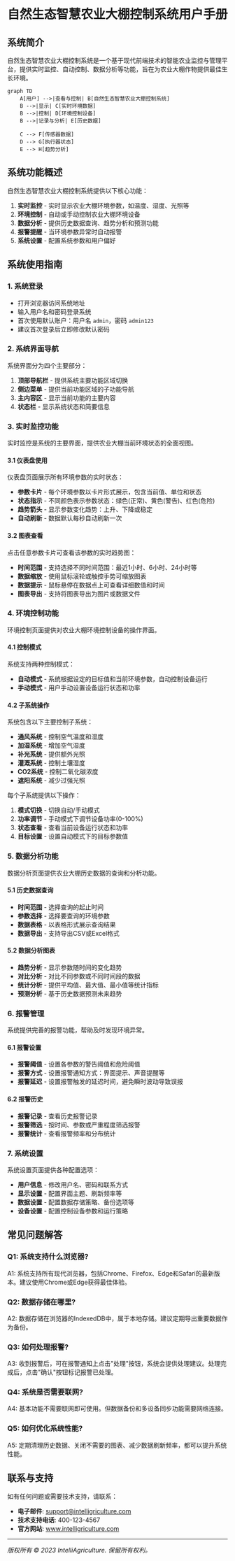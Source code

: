 # 自然生态智慧农业大棚控制系统用户手册

## 系统简介

自然生态智慧农业大棚控制系统是一个基于现代前端技术的智能农业监控与管理平台，提供实时监控、自动控制、数据分析等功能，旨在为农业大棚作物提供最佳生长环境。

```mermaid
graph TD
    A[用户] -->|查看与控制| B[自然生态智慧农业大棚控制系统]
    B -->|显示| C[实时环境数据]
    B -->|控制| D[环境控制设备]
    B -->|记录与分析| E[历史数据]
  
    C --> F[传感器数据]
    D --> G[执行器状态]
    E --> H[趋势分析]
```

## 系统功能概述

自然生态智慧农业大棚控制系统提供以下核心功能：

1. **实时监控** - 实时显示农业大棚环境参数，如温度、湿度、光照等
2. **环境控制** - 自动或手动控制农业大棚环境设备
3. **数据分析** - 提供历史数据查询、趋势分析和预测功能
4. **报警提醒** - 当环境参数异常时自动报警
5. **系统设置** - 配置系统参数和用户偏好

## 系统使用指南

### 1. 系统登录

- 打开浏览器访问系统地址
- 输入用户名和密码登录系统
- 首次使用默认账户：用户名 `admin`，密码 `admin123`
- 建议首次登录后立即修改默认密码

### 2. 系统界面导航

系统界面分为四个主要部分：

1. **顶部导航栏** - 提供系统主要功能区域切换
2. **侧边菜单** - 提供当前功能区域的子功能导航
3. **主内容区** - 显示当前功能的主要内容
4. **状态栏** - 显示系统状态和简要信息

### 3. 实时监控功能

实时监控是系统的主要界面，提供农业大棚当前环境状态的全面视图。

#### 3.1 仪表盘使用

仪表盘页面展示所有环境参数的实时状态：

- **参数卡片** - 每个环境参数以卡片形式展示，包含当前值、单位和状态
- **状态指示** - 不同颜色表示参数状态：绿色(正常)、黄色(警告)、红色(危险)
- **趋势箭头** - 显示参数变化趋势：上升、下降或稳定
- **自动刷新** - 数据默认每秒自动刷新一次

#### 3.2 图表查看

点击任意参数卡片可查看该参数的实时趋势图：

- **时间范围** - 支持选择不同时间范围：最近1小时、6小时、24小时等
- **数据缩放** - 使用鼠标滚轮或触控手势可缩放图表
- **数据提示** - 鼠标悬停在数据点上可查看详细数值和时间
- **图表导出** - 支持将图表导出为图片或数据文件

### 4. 环境控制功能

环境控制页面提供对农业大棚环境控制设备的操作界面。

#### 4.1 控制模式

系统支持两种控制模式：

- **自动模式** - 系统根据设定的目标值和当前环境参数，自动控制设备运行
- **手动模式** - 用户手动设置设备运行状态和功率

#### 4.2 子系统操作

系统包含以下主要控制子系统：

- **通风系统** - 控制空气温度和湿度
- **加湿系统** - 增加空气湿度
- **补光系统** - 提供额外光照
- **灌溉系统** - 控制土壤湿度
- **CO2系统** - 控制二氧化碳浓度
- **遮阳系统** - 减少过强光照

每个子系统提供以下操作：

1. **模式切换** - 切换自动/手动模式
2. **功率调节** - 手动模式下调节设备功率(0-100%)
3. **状态查看** - 查看当前设备运行状态和功率
4. **目标设置** - 设置自动模式下的目标参数值

### 5. 数据分析功能

数据分析页面提供农业大棚历史数据的查询和分析功能。

#### 5.1 历史数据查询

- **时间范围** - 选择查询的起止时间
- **参数选择** - 选择要查询的环境参数
- **数据表格** - 以表格形式展示查询结果
- **数据导出** - 支持导出CSV或Excel格式

#### 5.2 数据分析图表

- **趋势分析** - 显示参数随时间的变化趋势
- **对比分析** - 对比不同参数或不同时间段的数据
- **统计分析** - 提供平均值、最大值、最小值等统计指标
- **预测分析** - 基于历史数据预测未来趋势

### 6. 报警管理

系统提供完善的报警功能，帮助及时发现环境异常。

#### 6.1 报警设置

- **报警阈值** - 设置各参数的警告阈值和危险阈值
- **报警方式** - 设置报警通知方式：界面提示、声音提醒等
- **报警延迟** - 设置报警触发的延迟时间，避免瞬时波动导致误报

#### 6.2 报警历史

- **报警记录** - 查看历史报警记录
- **报警筛选** - 按时间、参数或严重程度筛选报警
- **报警统计** - 查看报警频率和分布统计

### 7. 系统设置

系统设置页面提供各种配置选项：

- **用户信息** - 修改用户名、密码和联系方式
- **显示设置** - 配置界面主题、刷新频率等
- **数据设置** - 配置数据存储策略、备份选项等
- **设备设置** - 配置控制设备参数和运行策略

## 常见问题解答

### Q1: 系统支持什么浏览器?

A1: 系统支持所有现代浏览器，包括Chrome、Firefox、Edge和Safari的最新版本。建议使用Chrome或Edge获得最佳体验。

### Q2: 数据存储在哪里?

A2: 数据存储在浏览器的IndexedDB中，属于本地存储。建议定期导出重要数据作为备份。

### Q3: 如何处理报警?

A3: 收到报警后，可在报警通知上点击"处理"按钮，系统会提供处理建议。处理完成后，点击"确认"按钮标记报警已处理。

### Q4: 系统是否需要联网?

A4: 基本功能不需要联网即可使用。但数据备份和多设备同步功能需要网络连接。

### Q5: 如何优化系统性能?

A5: 定期清理历史数据、关闭不需要的图表、减少数据刷新频率，都可以提升系统性能。

## 联系与支持

如有任何问题或需要技术支持，请联系：

- **电子邮件**: support@intelligriculture.com
- **技术支持电话**: 400-123-4567
- **官方网站**: www.intelligriculture.com

---

*版权所有 © 2023 IntelliAgriculture. 保留所有权利。*
